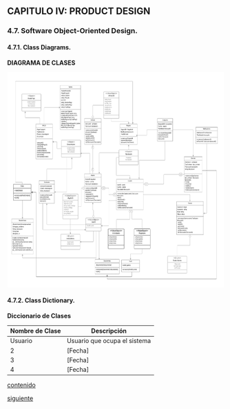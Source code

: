 ## CAPITULO IV: PRODUCT DESIGN

### 4.7. Software Object-Oriented Design.
#### 4.7.1. Class Diagrams.

**DIAGRAMA DE CLASES**
<p align="center">
<img src="./imagenes_diagramas/Diagrama de clases final de Automovile-unit.png" alt="Imagen centrada" width="700" height="500"/>
<p>

#### 4.7.2. Class Dictionary.

**Diccionario de Clases**

| **Nombre de Clase** | **Descripción**     | 
| -------  | --------------------------------- |
| Usuario   | Usuario que ocupa el sistema    | 
| 2    | [Fecha]     | 
| 3    | [Fecha]     |
| 4    | [Fecha]     |


[contenido](../contenido.md)

[siguiente](./4.8-database-design.md)